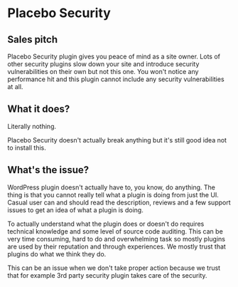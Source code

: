 # Placebo Security

## Sales pitch

Placebo Security plugin gives you peace of mind as a site owner. Lots of other security plugins slow down your site and introduce security vulnerabilities on their own but not this one. You won't notice any performance hit and this plugin cannot include any security vulnerabilities at all.

## What it does?

Literally nothing.

Placebo Security doesn't actually break anything but it's still good idea not to install this.

## What's the issue?

WordPress plugin doesn't actually have to, you know, do anything. The thing is that you cannot really tell what a plugin is doing from just the UI. Casual user can and should read the description, reviews and a few support issues to get an idea of what a plugin is doing.

To actually understand what the plugin does or doesn't do requires technical knowledge and some level of source code auditing. This can be very time consuming, hard to do and overwhelming task so mostly plugins are used by their reputation and through experiences. We mostly trust that plugins do what we think they do.

This can be an issue when we don't take proper action because we trust that for example 3rd party security plugin takes care of the security.
